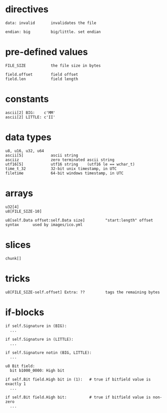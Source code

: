 # directives

    data: invalid       invalidates the file

    endian: big         big/little. set endian


# pre-defined values

    FILE_SIZE           the file size in bytes

    field.offset        field offset
    field.len           field length


# constants

    ascii[2] BIG:    c'MM'
    ascii[2] LITTLE: c'II'


# data types

    u8, u16, u32, u64
    ascii[5]            ascii string
    asciiz              zero terminated ascii string
    utf16[5]            utf16 string    (utf16 le == wchar_t)
    time_t_32           32-bit unix timestamp, in UTC
    filetime            64-bit windows timestamp, in UTC


# arrays

    u32[4]
    u8[FILE_SIZE-10]

    u8[self.Data offset:self.Data size]         "start:length" offset syntax      used by images/ico.yml


# slices

    chunk[]


# tricks

    u8[FILE_SIZE-self.offset] Extra: ??         tags the remaining bytes


# if-blocks

    if self.Signature in (BIG):
      ...

    if self.Signature in (LITTLE):
      ...

    if self.Signature notin (BIG, LITTLE):
      ...

    u8 Bit field:
      bit b1000_0000: High bit

    if self.Bit field.High bit in (1):   # true if bitfield value is exactly 1
      ...

    if self.Bit field.High bit:          # true if bitfield value is non-zero
      ...
